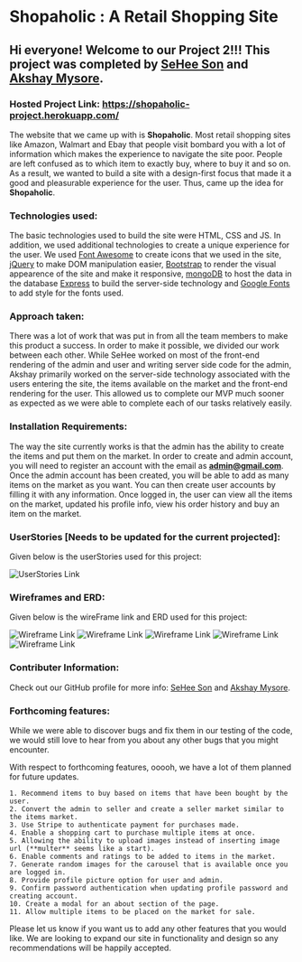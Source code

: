 # Shopaholic : A Retail Shopping Site

## Hi everyone! Welcome to our Project 2!!! This project was completed by [SeHee Son](https://git.generalassemb.ly/seheesf88) and [Akshay Mysore](https://git.generalassemb.ly/AkshayMysore).



### Hosted Project Link: https://shopaholic-project.herokuapp.com/

The website that we came up with is **Shopaholic**. Most retail shopping sites like Amazon, Walmart and Ebay that people visit bombard you with a lot of information which makes the experience to navigate the site poor. People are left confused as to which item to exactly buy, where to buy it and so on. As a result, we wanted to build a site with a design-first focus that made it a good and pleasurable experience for the user. Thus, came up the idea for **Shopaholic**.  


### Technologies used:

The basic technologies used to build the site were HTML, CSS and JS. In addition, we used additional technologies to create a unique experience for the user. We used [Font Awesome](https://fontawesome.com/) to create icons that we used in the site, [jQuery](https://jquery.com/) to make DOM manipulation easier, [Bootstrap](https://getbootstrap.com/) to render the visual appearence of the site and make it responsive, [mongoDB](https://www.mongodb.com/) to host the data in the database [Express](https://expressjs.com/) to build the server-side technology and [Google Fonts](https://fonts.google.com/) to add style for the fonts used.  

### Approach taken:

There was a lot of work that was put in from all the team members to make this product a success. In order to make it possible, we divided our work between each other. While SeHee worked on most of the front-end rendering of the admin and user and writing server side code for the admin, Akshay primarily worked on the server-side technology associated with the users entering the site, the items available on the market and the front-end rendering for the user. This allowed us to complete our MVP much sooner as expected as we were able to complete each of our tasks relatively easily.

### Installation Requirements:

The way the site currently works is that the admin has the ability to create the items and put them on the market. In order to create and admin account, you will need to register an account with the email as **admin@gmail.com**. Once the admin account has been created, you will be able to add as many items on the market as you want. You can then create user accounts by filling it with any information. Once logged in, the user can view all the items on the market, updated his profile info, view his order history and buy an item on the market. 

### UserStories [Needs to be updated for the current projected]:

Given below is the userStories used for this project:

![UserStories Link](https://github.com/Akshay199456/Project-2/blob/master/public/extra/userStories.png) 

### Wireframes and ERD:

Given below is the wireFrame link and ERD used for this project:

![Wireframe Link](https://github.com/Akshay199456/Project-2/blob/master/public/extra/1.jpg)
![Wireframe Link](https://github.com/Akshay199456/Project-2/blob/master/public/extra/2.jpg)
![Wireframe Link](https://github.com/Akshay199456/Project-2/blob/master/public/extra/3.jpg)
![Wireframe Link](https://github.com/Akshay199456/Project-2/blob/master/public/extra/4.jpg)
![Wireframe Link](https://github.com/Akshay199456/Project-2/blob/master/public/extra/ERD.jpg)


### Contributer Information:

Check out our GitHub profile for more info: [SeHee Son](https://git.generalassemb.ly/seheesf88) and [Akshay Mysore](https://git.generalassemb.ly/AkshayMysore).



### Forthcoming features:

While we were able to discover bugs and fix them in our testing of the code, we would still love to hear from you about any other bugs that you might encounter.

With respect to forthcoming features, ooooh, we have a lot of them planned for future updates. 

	1. Recommend items to buy based on items that have been bought by the user.
	2. Convert the admin to seller and create a seller market similar to the items market.
	3. Use Stripe to authenticate payment for purchases made.
	4. Enable a shopping cart to purchase multiple items at once.
	5. Allowing the ability to upload images instead of inserting image url (**multer** seems like a start).
	6. Enable comments and ratings to be added to items in the market.
	7. Generate random images for the carousel that is available once you are logged in.
	8. Provide profile picture option for user and admin. 
	9. Confirm password authentication when updating profile password and creating account.
	10. Create a modal for an about section of the page.
	11. Allow multiple items to be placed on the market for sale.

Please let us know if you want us to add any other features that you would like. We are looking to expand our site in functionality and design so any recommendations will be happily accepted.
